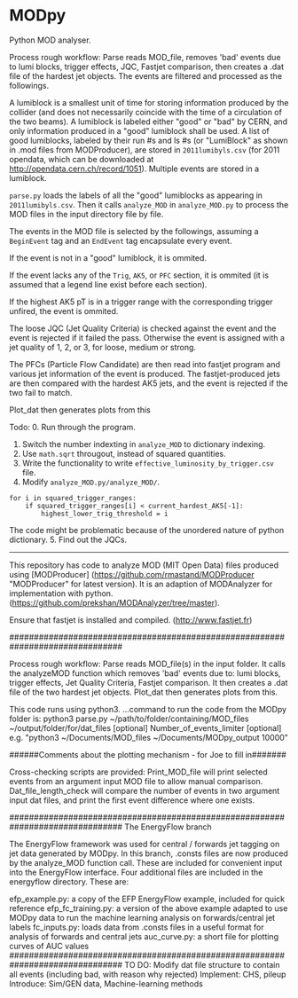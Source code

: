 # MODpy
Python MOD analyser. 

Process rough workflow: 
Parse reads MOD_file, removes 'bad' events due to lumi blocks, trigger effects, JQC, Fastjet comparison, then creates a .dat file of the hardest jet objects. The events are filtered and processed as the followings. 

A lumiblock is a smallest unit of time for storing information produced by the collider (and does not necessarily coincide with the time of a circulation of the two beams). A lumiblock is labeled either "good" or "bad" by CERN, and only information produced in a "good" lumiblock shall be used. A list of good lumiblocks, labeled by their run #s and ls #s (or "LumiBlock" as shown in .mod files from MODProducer), are stored in ```2011lumibyls.csv``` (for 2011 opendata, which can be downloaded at http://opendata.cern.ch/record/1051). Multiple events are stored in a lumiblock. 

```parse.py``` loads the labels of all the "good" lumiblocks as appearing in  ```2011lumibyls.csv```. Then it calls ```analyze_MOD``` in ```analyze_MOD.py``` to process the MOD files in the input directory file by file. 

The events in the MOD file is selected by the followings, assuming a ```BeginEvent``` tag and an ```EndEvent``` tag encapsulate every event. 

If the event is not in a "good" lumiblock, it is ommited. 

If the event lacks any of the ```Trig```, ```AK5```, or ```PFC``` section, it is ommited (it is assumed that a legend line exist before each section). 

If the highest AK5 pT is in a trigger range with the corresponding trigger unfired, the event is ommited. 

The loose JQC (Jet Quality Criteria) is checked against the event and the event is rejected if it failed the pass. Otherwise the event is assigned with a jet quality of 1, 2, or 3, for loose, medium or strong. 

The PFCs (Particle Flow Candidate) are then read into fastjet program and various jet information of the event is produced. The fastjet-produced jets are then compared with the hardest AK5 jets, and the event is rejected if the two fail to match. 

Plot_dat then generates plots from this 

Todo: 
0. Run through the program. 
1. Switch the number indexting in ```analyze_MOD``` to dictionary indexing. 
2. Use ```math.sqrt``` througout, instead of squared quantities. 
3. Write the functionality to write ```effective_luminosity_by_trigger.csv``` file. 
4. Modify ```analyze_MOD.py/analyze_MOD/```. 
```
for i in squared_trigger_ranges:
    if squared_trigger_ranges[i] < current_hardest_AK5[-1]:
        highest_lower_trig_threshold = i
```
The code might be problematic because of the unordered nature of python dictionary. 
5. Find out the JQCs. 

************************************************************************************************************************************************
This repository has code to analyze MOD (MIT Open Data) files produced using [MODProducer]
(https://github.com/rmastand/MODProducer "MODProducer" for latest version).
It is an adaption of MODAnalyzer for implementation with python.
(https://github.com/prekshan/MODAnalyzer/tree/master).

Ensure that fastjet is installed and compiled.
(http://www.fastjet.fr)

###############################################################################

Process rough workflow:
Parse reads MOD_file(s) in the input folder.
It calls the analyzeMOD function which removes 'bad' events due to: lumi blocks, trigger effects, Jet Quality Criteria, Fastjet comparison.
It then creates a .dat file of the two hardest jet objects.
Plot_dat then generates plots from this.

This code runs using python3.
...command to run the code from the MODpy folder is:
python3 parse.py ~/path/to/folder/containing/MOD_files ~/output/folder/for/dat_files [optional] Number_of_events_limiter [optional]
e.g. "python3 ~/Documents/MOD_files ~/Documents/MODpy_output 10000"

######Comments about the plotting mechanism - for Joe to fill in#######

Cross-checking scripts are provided:
Print_MOD_file will print selected events from an argument input MOD file to allow manual comparison.
Dat_file_length_check will compare the number of events in two argument input dat files, and print the first event difference where one exists.

############################################################################### The EnergyFlow branch

The EnergyFlow framework was used for central / forwards jet tagging on jet data generated by MODpy. In this branch, .consts files are now produced by the analyze_MOD function call. These are included for convenient input into the EnergyFlow interface. Four additional files are included in the energyflow directory. These are:

efp_example.py: a copy of the EFP EnergyFlow example, included for quick reference
efp_fc_training.py: a version of the above example adapted to use MODpy data to run the machine learning analysis on forwards/central jet labels
fc_inputs.py: loads data from .consts files in a useful format for analysis of forwards and central jets
auc_curve.py: a short file for plotting curves of AUC values
###############################################################################
TO DO:
Modify dat file structure to contain all events (including bad, with reason why rejected)
Implement: CHS, pileup
Introduce: Sim/GEN data, Machine-learning methods
